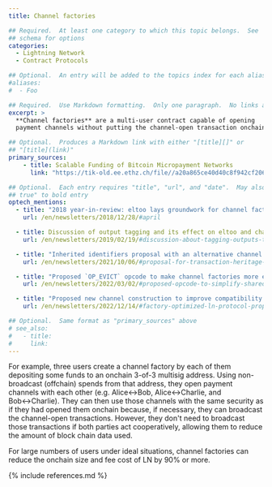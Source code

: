 ```yaml
---
title: Channel factories

## Required.  At least one category to which this topic belongs.  See
## schema for options
categories:
  - Lightning Network
  - Contract Protocols

## Optional.  An entry will be added to the topics index for each alias
#aliases:
#  - Foo

## Required.  Use Markdown formatting.  Only one paragraph.  No links allowed.
excerpt: >
  **Channel factories** are a multi-user contract capable of opening
  payment channels without putting the channel-open transaction onchain.

## Optional.  Produces a Markdown link with either "[title][]" or
## "[title](link)"
primary_sources:
    - title: Scalable Funding of Bitcoin Micropayment Networks
      link: "https://tik-old.ee.ethz.ch/file//a20a865ce40d40c8f942cf206a7cba96/Scalable_Funding_Of_Blockchain_Micropayment_Networks%20(1).pdf"

## Optional.  Each entry requires "title", "url", and "date".  May also use "feature:
## true" to bold entry
optech_mentions:
  - title: "2018 year-in-review: eltoo lays groundwork for channel factories"
    url: /en/newsletters/2018/12/28/#april

  - title: Discussion of output tagging and its effect on eltoo and channel factories
    url: /en/newsletters/2019/02/19/#discussion-about-tagging-outputs-to-enable-restricted-features-on-spending

  - title: "Inherited identifiers proposal with an alternative channel factory design"
    url: /en/newsletters/2021/10/06/#proposal-for-transaction-heritage-identifiers

  - title: "Proposed `OP_EVICT` opcode to make channel factories more efficient"
    url: /en/newsletters/2022/03/02/#proposed-opcode-to-simplify-shared-utxo-ownership

  - title: "Proposed new channel construction to improve compatibility with channel factories"
    url: /en/newsletters/2022/12/14/#factory-optimized-ln-protocol-proposal

## Optional.  Same format as "primary_sources" above
# see_also:
#   - title:
#     link:
---
```

For example, three users create a channel factory by each of them
depositing some funds to an onchain 3-of-3 multisig address.  Using
non-broadcast (offchain) spends from that address, they open payment
channels with each other (e.g. Alice↔Bob, Alice↔Charlie, and
Bob↔Charlie).  They can then use those channels with the same security
as if they had opened them onchain because, if necessary, they can
broadcast the channel-open transactions.  However, they don't need to
broadcast those transactions if both parties act cooperatively,
allowing them to reduce the amount of block chain data used.

For large numbers of users under ideal situations, channel factories
can reduce the onchain size and fee cost of LN by 90% or more.

{% include references.md %}
